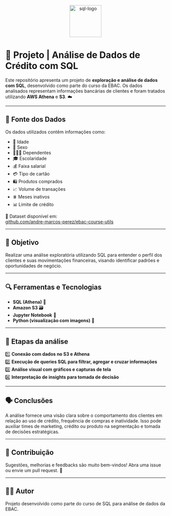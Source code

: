 <p align="center">
  <img src="https://cdn-icons-png.flaticon.com/512/2772/2772128.png" alt="sql-logo" width="100"/>
</p>

# 🧮 Projeto | Análise de Dados de Crédito com SQL

Este repositório apresenta um projeto de **exploração e análise de dados com SQL**, desenvolvido como parte do curso da EBAC. Os dados analisados representam informações bancárias de clientes e foram tratados utilizando **AWS Athena** e **S3**. ☁️

---

## 🧾 Fonte dos Dados

Os dados utilizados contêm informações como:

- 🧓 Idade  
- 👤 Sexo  
- 👨‍👩‍👧 Dependentes  
- 🎓 Escolaridade  
- 💰 Faixa salarial  
- 💳 Tipo de cartão  
- 🛍️ Produtos comprados  
- 📈 Volume de transações  
- ⏸️ Meses inativos  
- 📊 Limite de crédito  

🔗 Dataset disponível em:  
[github.com/andre-marcos-perez/ebac-course-utils](https://github.com/andre-marcos-perez/ebac-course-utils/tree/main/dataset)

---

## 🎯 Objetivo

Realizar uma análise exploratória utilizando SQL para entender o perfil dos clientes e suas movimentações financeiras, visando identificar padrões e oportunidades de negócio.

---

## 🔍 Ferramentas e Tecnologias

- **SQL (Athena)** 🧠
- **Amazon S3** 🗃️
- **Jupyter Notebook** 📒
- **Python (visualização com imagens)** 🐍

---

## 📌 Etapas da análise

1️⃣ **Conexão com dados no S3 e Athena**  
2️⃣ **Execução de queries SQL para filtrar, agregar e cruzar informações**  
3️⃣ **Análise visual com gráficos e capturas de tela**  
4️⃣ **Interpretação de insights para tomada de decisão**

---

## 🗣️ Conclusões

A análise fornece uma visão clara sobre o comportamento dos clientes em relação ao uso de crédito, frequência de compras e inatividade. Isso pode auxiliar times de marketing, crédito ou produto na segmentação e tomada de decisões estratégicas.

---

## 🤝 Contribuição

Sugestões, melhorias e feedbacks são muito bem-vindos! Abra uma issue ou envie um pull request. 💬

---

## 👨‍💻 Autor

Projeto desenvolvido como parte do curso de SQL para análise de dados da EBAC.

